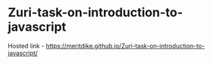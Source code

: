 # Zuri-task-on-introduction-to-javascript

Hosted link - https://meritdike.github.io/Zuri-task-on-introduction-to-javascript/
